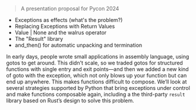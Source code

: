 > A presentation proposal for Pycon 2024
- Exceptions as effects (what's the problem?)
- Replacing Exceptions with Return Values
- Value | None and the walrus operator
- The "Result" library
- and_then() for automatic unpacking and termination

In early days, people wrote small applications in assembly language, using gotos to get around. This didn't scale, so we traded gotos for structured functions with single entry and exit points—and then we added a new kind of goto with the exception, which not only blows up your function but can end up anywhere. This makes functions difficult to compose. We’ll look at several strategies supported by Python that bring exceptions under control and make functions composable again, including a the third-party `result` library based on Rust’s design to solve this problem.